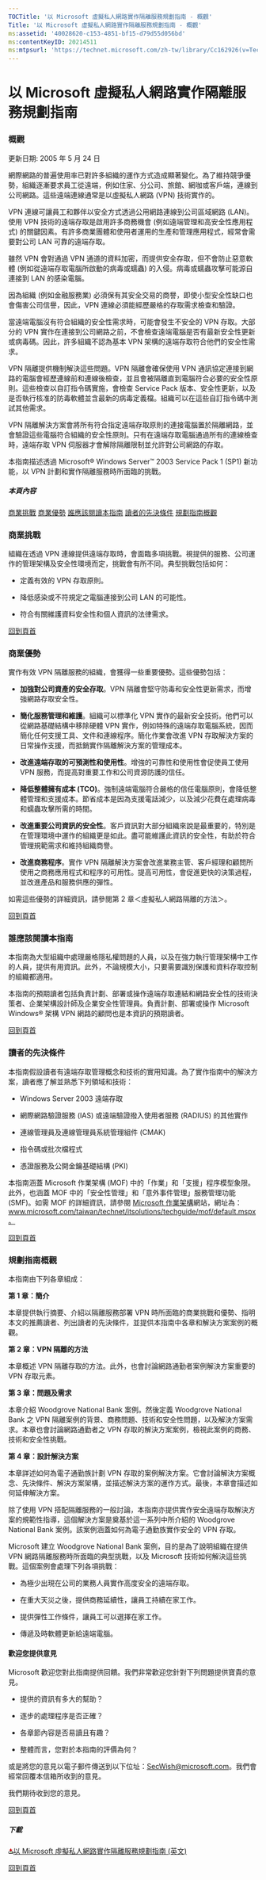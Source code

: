 ```yaml
---
TOCTitle: '以 Microsoft 虛擬私人網路實作隔離服務規劃指南 - 概觀'
Title: '以 Microsoft 虛擬私人網路實作隔離服務規劃指南 - 概觀'
ms:assetid: '40028620-c153-4851-bf15-d79d55d056bd'
ms:contentKeyID: 20214511
ms:mtpsurl: 'https://technet.microsoft.com/zh-tw/library/Cc162926(v=TechNet.10)'
---
```


以 Microsoft 虛擬私人網路實作隔離服務規劃指南
=============================================

### 概觀

更新日期: 2005 年 5 月 24 日

網際網路的普遍使用率已對許多組織的運作方式造成顯著變化。為了維持競爭優勢，組織逐漸要求員工從遠端，例如住家、分公司、旅館、網咖或客戶端，連線到公司網路。這些遠端連線通常是以虛擬私人網路 (VPN) 技術實作的。

VPN 連線可讓員工和夥伴以安全方式透過公用網路連線到公司區域網路 (LAN)。使用 VPN 技術的遠端存取是啟用許多商務機會 (例如遠端管理和高安全性應用程式) 的關鍵因素。有許多商業團體和使用者運用的生產和管理應用程式，經常會需要對公司 LAN 可靠的遠端存取。

雖然 VPN 會對通過 VPN 通道的資料加密，而提供安全存取，但不會防止惡意軟體 (例如從遠端存取電腦所啟動的病毒或蠕蟲) 的入侵。病毒或蠕蟲攻擊可能源自連接到 LAN 的感染電腦。

因為組織 (例如金融服務業) 必須保有其安全交易的商譽，即使小型安全性缺口也會傷害公司信譽，因此，VPN 連線必須能經歷嚴格的存取需求檢查和驗證。

當遠端電腦沒有符合組織的安全性需求時，可能會發生不安全的 VPN 存取。大部分的 VPN 實作在連接到公司網路之前，不會檢查遠端電腦是否有最新安全性更新或病毒碼。因此，許多組織不認為基本 VPN 架構的遠端存取符合他們的安全性需求。

VPN 隔離提供機制解決這些問題。VPN 隔離會確保使用 VPN 通訊協定連接到網路的電腦會經歷連線前和連線後檢查，並且會被隔離直到電腦符合必要的安全性原則。這些檢查以自訂指令碼實施，會檢查 Service Pack 版本、安全性更新，以及是否執行核准的防毒軟體並含最新的病毒定義檔。組織可以在這些自訂指令碼中測試其他需求。

VPN 隔離解決方案會將所有符合指定遠端存取原則的連接電腦置於隔離網路，並會驗證這些電腦符合組織的安全性原則。只有在遠端存取電腦通過所有的連線檢查時，遠端存取 VPN 伺服器才會解除隔離限制並允許對公司網路的存取。

本指南描述透過 Microsoft® Windows Server™ 2003 Service Pack 1 (SP1) 新功能，以 VPN 計劃和實作隔離服務時所面臨的挑戰。

##### 本頁內容

[](#eeaa)[商業挑戰](#eeaa)
[](#edaa)[商業優勢](#edaa)
[](#ecaa)[誰應該閱讀本指南](#ecaa)
[](#ebaa)[讀者的先決條件](#ebaa)
[](#eaaa)[規劃指南概觀](#eaaa)

### 商業挑戰

組織在透過 VPN 連線提供遠端存取時，會面臨多項挑戰。視提供的服務、公司運作的管理架構及安全性環境而定，挑戰會有所不同。典型挑戰包括如何：

-   定義有效的 VPN 存取原則。

-   降低感染或不符規定之電腦連接到公司 LAN 的可能性。

-   符合有關維護資料安全性和個人資訊的法律需求。

[](#mainsection)[回到頁首](#mainsection)

### 商業優勢

實作有效 VPN 隔離服務的組織，會獲得一些重要優勢。這些優勢包括：

-   **加強對公司資產的安全存取**。VPN 隔離會堅守防毒和安全性更新需求，而增強網路存取安全性。

-   **簡化服務管理和維護**。組織可以標準化 VPN 實作的最新安全技術。他們可以從網路基礎結構中移除硬體 VPN 實作，例如特殊的遠端存取電腦系統，因而簡化任何支援工具、文件和連線程序。簡化作業會改進 VPN 存取解決方案的日常操作支援，而抵銷實作隔離解決方案的管理成本。

-   **改進遠端存取的可預測性和使用性**。增強的可靠性和使用性會促使員工使用 VPN 服務，而提高對重要工作和公司資源防護的信任。

-   **降低整體擁有成本 (TCO)**。強制遠端電腦符合嚴格的信任電腦原則，會降低整體管理和支援成本。節省成本是因為支援電話減少，以及減少花費在處理病毒和蠕蟲攻擊所需的時間。

-   **改進重要公司資訊的安全性**。客戶資訊對大部分組織來說是最重要的，特別是在管理環境中運作的組織更是如此。盡可能維護此資訊的安全性，有助於符合管理規範需求和維持組織商譽。

-   **改進商務程序**。實作 VPN 隔離解決方案會改進業務主管、客戶經理和顧問所使用之商務應用程式和程序的可用性。提高可用性，會促進更快的決策過程，並改進產品和服務供應的彈性。

如需這些優勢的詳細資訊，請參閱第 2 章＜虛擬私人網路隔離的方法＞。

[](#mainsection)[回到頁首](#mainsection)

### 誰應該閱讀本指南

本指南為大型組織中處理嚴格隱私權問題的人員，以及在強力執行管理架構中工作的人員，提供有用資訊。此外，不論規模大小，只要需要識別保護和資料存取控制的組織都適用。

本指南的預期讀者包括負責計劃、部署或操作遠端存取連結和網路安全性的技術決策者、企業架構設計師及企業安全性管理員。負責計劃、部署或操作 Microsoft Windows® 架構 VPN 網路的顧問也是本資訊的預期讀者。

[](#mainsection)[回到頁首](#mainsection)

### 讀者的先決條件

本指南假設讀者有遠端存取管理概念和技術的實用知識。為了實作指南中的解決方案，讀者應了解並熟悉下列領域和技術：

-   Windows Server 2003 遠端存取

-   網際網路驗證服務 (IAS) 或遠端驗證撥入使用者服務 (RADIUS) 的其他實作

-   連線管理員及連線管理員系統管理組件 (CMAK)

-   指令碼或批次檔程式

-   憑證服務及公開金鑰基礎結構 (PKI)

本指南涵蓋 Microsoft 作業架構 (MOF) 中的「作業」和「支援」程序模型象限。此外，也涵蓋 MOF 中的「安全性管理」和「意外事件管理」服務管理功能 (SMF)。如需 MOF 的詳細資訊，請參閱 [Microsoft 作業架構](http://www.microsoft.com/taiwan/technet/itsolutions/techguide/mof/default.mspx)網站，網址為：www.microsoft.com/taiwan/technet/itsolutions/techguide/mof/default.mspx。

[](#mainsection)[回到頁首](#mainsection)

### 規劃指南概觀

本指南由下列各章組成：

**第 1 章：簡介**

本章提供執行摘要、介紹以隔離服務部署 VPN 時所面臨的商業挑戰和優勢、指明本文的推薦讀者、列出讀者的先決條件，並提供本指南中各章和解決方案案例的概觀。

**第 2 章：VPN 隔離的方法**

本章概述 VPN 隔離存取的方法。此外，也會討論網路通勤者案例解決方案重要的 VPN 存取元素。

**第 3 章：問題及需求**

本章介紹 Woodgrove National Bank 案例。然後定義 Woodgrove National Bank 之 VPN 隔離案例的背景、商務問題、技術和安全性問題，以及解決方案需求。本章也會討論網路通勤者之 VPN 存取的解決方案案例，檢視此案例的商務、技術和安全性挑戰。

**第 4 章：設計解決方案**

本章詳述如何為電子通勤族計劃 VPN 存取的案例解決方案。它會討論解決方案概念、先決條件、解決方案架構，並描述解決方案的運作方式。最後，本章會描述如何延伸解決方案。

除了使用 VPN 搭配隔離服務的一般討論，本指南亦提供實作安全遠端存取解決方案的規範性指導，這個解決方案是奠基於這一系列中所介紹的 Woodgrove National Bank 案例。該案例涵蓋如何為電子通勤族實作安全的 VPN 存取。

Microsoft 建立 Woodgrove National Bank 案例，目的是為了說明組織在提供 VPN 網路隔離服務時所面臨的典型挑戰，以及 Microsoft 技術如何解決這些挑戰。這個案例會處理下列各項挑戰：

-   為極少出現在公司的業務人員實作高度安全的遠端存取。

-   在重大天災之後，提供商務延續性，讓員工持續在家工作。

-   提供彈性工作條件，讓員工可以選擇在家工作。

-   傳遞及時軟體更新給遠端電腦。

#### 歡迎您提供意見

Microsoft 歡迎您對此指南提供回饋。我們非常歡迎您針對下列問題提供寶貴的意見。

-   提供的資訊有多大的幫助？

-   逐步的處理程序是否正確？

-   各章節內容是否易讀且有趣？

-   整體而言，您對於本指南的評價為何？

或是將您的意見以電子郵件傳送到以下位址：[SecWish@microsoft.com](mailto:secwish@microsoft.com)。我們會經常回覆本信箱所收到的意見。

我們期待收到您的意見。

[](#mainsection)[回到頁首](#mainsection)

##### 下載

[![](images/Cc162926.icon_exe(zh-tw,TechNet.10).gif)以 Microsoft 虛擬私人網路實作隔離服務規劃指南 (英文)](http://go.microsoft.com/fwlink/?linkid=41308)

[](#mainsection)[回到頁首](#mainsection)
